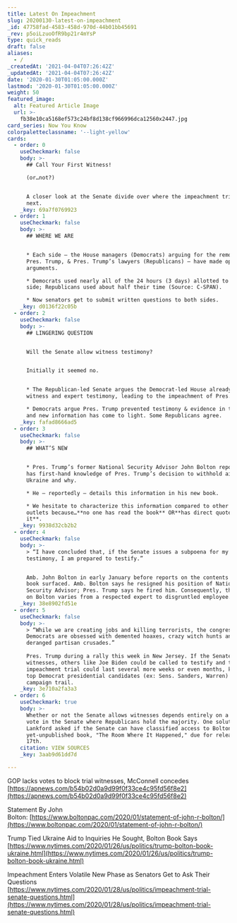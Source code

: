 ```yaml
---
title: Latest On Impeachment
slug: 20200130-latest-on-impeachment
_id: 47758fad-4583-458d-970d-44b01bb45691
_rev: p5oiLzuoOfR9bp21r4mYsP
type: quick_reads
draft: false
aliases:
  - /
_createdAt: '2021-04-04T07:26:42Z'
_updatedAt: '2021-04-04T07:26:42Z'
date: '2020-01-30T01:05:00.000Z'
lastmod: '2020-01-30T01:05:00.000Z'
weight: 50
featured_image:
  alt: Featured Article Image
  url: >-
    fb38e10ca5168ef573c24bf8d138cf966996dca12560x2447.jpg
card_series: Now You Know
colorpaletteclassname: '--light-yellow'
cards:
  - order: 0
    useCheckmark: false
    body: >-
      ## Call Your First Witness!  

      (or…not?)


      A closer look at the Senate divide over where the impeachment trial goes
      next.
    _key: 69a7f0769923
  - order: 1
    useCheckmark: false
    body: >-
      ## WHERE WE ARE


      * Each side – the House managers (Democrats) arguing for the removal of
      Pres. Trump, & Pres. Trump’s lawyers (Republicans) – have made opening
      arguments.

      * Democrats used nearly all of the 24 hours (3 days) allotted to each
      side; Republicans used about half their time (Source: C-SPAN).

      * Now senators get to submit written questions to both sides.
    _key: d0136f22c05b
  - order: 2
    useCheckmark: false
    body: >-
      ## LINGERING QUESTION


      Will the Senate allow witness testimony?


      Initially it seemed no.


      * The Republican-led Senate argues the Democrat-led House already allowed
      witness and expert testimony, leading to the impeachment of Pres. Trump.

      * Democrats argue Pres. Trump prevented testimony & evidence in the House
      and new information has come to light. Some Republicans agree.
    _key: fafad8666ad5
  - order: 3
    useCheckmark: false
    body: >-
      ## WHAT’S NEW


      * Pres. Trump’s former National Security Advisor John Bolton reportedly
      has first-hand knowledge of Pres. Trump’s decision to withhold aid from
      Ukraine and why.

      * He – reportedly – details this information in his new book.

      * We hesitate to characterize this information compared to other media
      outlets because…**no one has read the book** OR**has direct quotes from
      it**.
    _key: 9938d32cb2b2
  - order: 4
    useCheckmark: false
    body: >-
      > “I have concluded that, if the Senate issues a subpoena for my
      testimony, I am prepared to testify.”


      Amb. John Bolton in early January before reports on the contents of his
      book surfaced. Amb. Bolton says he resigned his position of National
      Security Advisor; Pres. Trump says he fired him. Consequently, the opinion
      on Bolton varies from a respected expert to disgruntled employee.
    _key: 38e8902fd51e
  - order: 5
    useCheckmark: false
    body: >-
      > “While we are creating jobs and killing terrorists, the congressional
      Democrats are obsessed with demented hoaxes, crazy witch hunts and
      deranged partisan crusades.”  
        
      Pres. Trump during a rally this week in New Jersey. If the Senate allows
      witnesses, others like Joe Biden could be called to testify and the
      impeachment trial could last several more weeks or even months, keeping
      top Democrat presidential candidates (ex: Sens. Sanders, Warren) off the
      campaign trail.
    _key: 3e710a2fa3a3
  - order: 6
    useCheckmark: true
    body: >-
      Whether or not the Senate allows witnesses depends entirely on a majority
      vote in the Senate where Republicans hold the majority. One solution? Sen.
      Lankford asked if the Senate can have classified access to Bolton's
      yet-unpublished book, "The Room Where It Happened," due for release March
      17th.
    citation: VIEW SOURCES
    _key: 3aab9d61dd7d

---
```

GOP lacks votes to block trial witnesses, McConnell concedes  
[https://apnews.com/b54b02d0a9d99f0f33ce4c95fd56f8e2](https://apnews.com/b54b02d0a9d99f0f33ce4c95fd56f8e2)

Statement By John Bolton: [https://www.boltonpac.com/2020/01/statement-of-john-r-bolton/](https://www.boltonpac.com/2020/01/statement-of-john-r-bolton/)

Trump Tied Ukraine Aid to Inquiries He Sought, Bolton Book Says  
[https://www.nytimes.com/2020/01/26/us/politics/trump-bolton-book-ukraine.html](https://www.nytimes.com/2020/01/26/us/politics/trump-bolton-book-ukraine.html)

Impeachment Enters Volatile New Phase as Senators Get to Ask Their Questions  
[https://www.nytimes.com/2020/01/28/us/politics/impeachment-trial-senate-questions.html](https://www.nytimes.com/2020/01/28/us/politics/impeachment-trial-senate-questions.html)